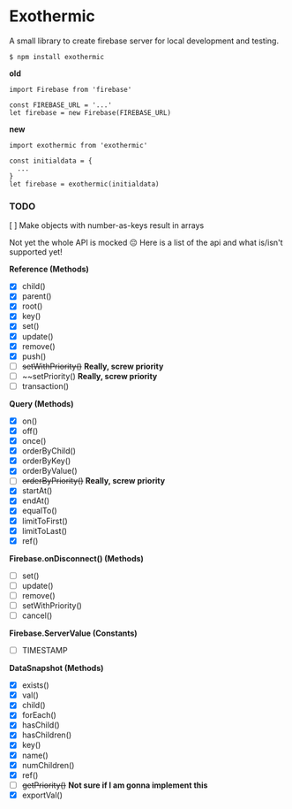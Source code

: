 # Exothermic

A small library to create firebase server for local development and testing.

```
$ npm install exothermic
```

**old**
```
import Firebase from 'firebase'

const FIREBASE_URL = '...'
let firebase = new Firebase(FIREBASE_URL)
```

**new**
```
import exothermic from 'exothermic'

const initialdata = {
  ...
}
let firebase = exothermic(initialdata)
```


### TODO

[ ] Make objects with number-as-keys result in arrays

Not yet the whole API is mocked 😔
Here is a list of the api and what is/isn't supported yet!

**Reference (Methods)**
- [x] child()
- [x] parent()
- [x] root()
- [x] key()
- [x] set()
- [x] update()
- [x] remove()
- [x] push()
- [ ] ~~setWithPriority()~~ **Really, screw priority**
- [ ] ~~setPriority() **Really, screw priority**
- [ ] transaction()

**Query (Methods)**
- [x] on()
- [x] off()
- [x] once()
- [x] orderByChild()
- [x] orderByKey()
- [x] orderByValue()
- [ ] ~~orderByPriority()~~ **Really, screw priority**
- [x] startAt()
- [x] endAt()
- [x] equalTo()
- [x] limitToFirst()
- [x] limitToLast()
- [x] ref()

**Firebase.onDisconnect() (Methods)**
- [ ] set()
- [ ] update()
- [ ] remove()
- [ ] setWithPriority()
- [ ] cancel()

**Firebase.ServerValue (Constants)**
- [ ] TIMESTAMP

**DataSnapshot (Methods)**
- [x] exists()
- [x] val()
- [x] child()
- [x] forEach()
- [x] hasChild()
- [x] hasChildren()
- [x] key()
- [x] name()
- [x] numChildren()
- [x] ref()
- [ ] ~~getPriority()~~ **Not sure if I am gonna implement this**
- [x] exportVal()
